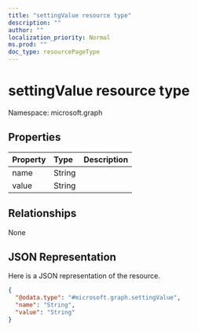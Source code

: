 ```yaml
---
title: "settingValue resource type"
description: ""
author: ""
localization_priority: Normal
ms.prod: ""
doc_type: resourcePageType
---
```


# settingValue resource type


Namespace: microsoft.graph



## Properties
|Property|Type|Description|
|:---|:---|:---|
|name|String||
|value|String||

## Relationships
None

## JSON Representation
Here is a JSON representation of the resource.
<!-- {
  "blockType": "resource",
  "@odata.type": "microsoft.graph.settingValue"
}
-->
``` json
{
  "@odata.type": "#microsoft.graph.settingValue",
  "name": "String",
  "value": "String"
}
```

